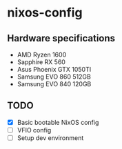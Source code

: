 # nixos-config

## Hardware specifications

- AMD Ryzen 1600
- Sapphire RX 560
- Asus Phoenix GTX 1050TI
- Samsung EVO 860 512GB
- Samsung EVO 840 120GB

## TODO

- [x] Basic bootable NixOS config
- [ ] VFIO config
- [ ] Setup dev environment
